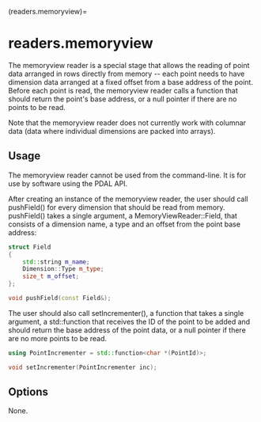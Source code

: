 (readers.memoryview)=

# readers.memoryview

The memoryview reader is a special stage that allows
the reading of point data arranged in rows directly from memory --
each point needs to have dimension data arranged at a fixed offset
from a base address of the point.
Before each point is read, the memoryview reader calls a function that
should return the point's base address, or a null pointer if there are no
points to be read.

Note that the memoryview reader does not currently work with columnar
data (data where individual dimensions are packed into arrays).

## Usage

The memoryview reader cannot be used from the command-line.  It is for use
by software using the PDAL API.

After creating an instance of the memoryview reader, the user should
call pushField() for every dimension that should be read from memory.
pushField() takes a single argument, a MemoryViewReader::Field, that consists
of a dimension name, a type and an offset from the point base address:

```c++
struct Field
{
    std::string m_name;
    Dimension::Type m_type;
    size_t m_offset;
};

void pushField(const Field&);
```

The user should also call setIncrementer(), a function that takes a
single argument, a std::function that receives the ID of the point to
be added and should return the base address of the point data, or a
null pointer if there are no more points to be read.

```c++
using PointIncrementer = std::function<char *(PointId)>;

void setIncrementer(PointIncrementer inc);
```

## Options

None.
